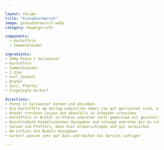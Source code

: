 ```yaml
---

layout: recipe
title: "Grenadiermarsch"
image: grenadiermarsch.webp
category: Hauptgericht

components:
  - Kartoffeln
  - Semmelknoedel

ingredients:
- 200g Penne + Salzwasser
- Kartoffeln
- Semmelknoödel
- 3 Eier
- evtl Zwiebel
- Bratöl
- Salz, Pfeffer
- Eingelegte Gurkerl

directions:
- Penne in Salzwasser kochen und absieben
- Die Kartoffeln am Vortag zubereiten damit sie gut getrocknet sind, schälen und in Scheiben schneiden
- Knödel trocknen lassen und ebenfalls in Scheiben schneiden
- Kartoffeln in Bratöl in Pfanne anbraten (evtl gemeinsam mit geschnittenem Zwiebel)
- Anschließend Knödelscheiben dazugeben und solange anbraten bis es schön knusprig ist
- Salzen und Pfeffern, dann Eier drüberschlagen und gut vermischen
- Am Schluss die Nudeln dazugeben
- Gurkerl passen sehr gut dazu und machen das Gericht saftiger

---
```

